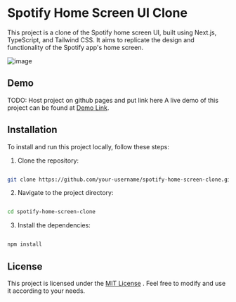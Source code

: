 # Spotify Home Screen UI Clone

This project is a clone of the Spotify home screen UI, built using Next.js, TypeScript, and Tailwind CSS. It aims to replicate the design and functionality of the Spotify app's home screen.

![image](https://github.com/lutzzdias/spotify-tailwind/assets/80894260/13709d7d-462e-4f8c-8dcf-e7136450bcd5)


## Demo
TODO: Host project on github pages and put link here
A live demo of this project can be found at [Demo Link](https://example.com/).

## Installation

To install and run this project locally, follow these steps: 
1. Clone the repository:

```bash

git clone https://github.com/your-username/spotify-home-screen-clone.git
``` 
2. Navigate to the project directory:

```bash

cd spotify-home-screen-clone
``` 
3. Install the dependencies:

```bash

npm install
```

## License
This project is licensed under the [MIT License](https://chat.openai.com/LICENSE) . Feel free to modify and use it according to your needs.

